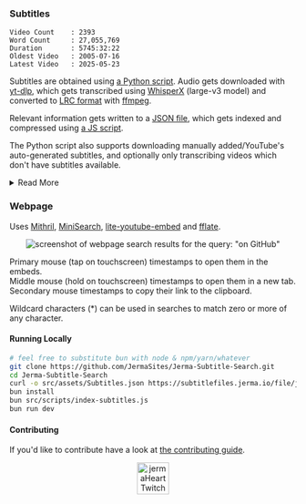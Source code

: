 ### Subtitles

<!-- Statistics -->

```
Video Count    : 2393
Word Count     : 27,055,769
Duration       : 5745:32:22
Oldest Video   : 2005-07-16
Latest Video   : 2025-05-23
```

Subtitles are obtained using [a Python script](/src/scripts/get_subtitles/get_subtitles.py).
Audio gets downloaded with [yt-dlp](https://github.com/yt-dlp/yt-dlp), which gets transcribed using [WhisperX](https://github.com/m-bain/whisperX) (large-v3 model) and converted to [LRC format](https://en.wikipedia.org/wiki/LRC_(file_format)) with [ffmpeg](https://github.com/FFmpeg/FFmpeg).

Relevant information gets written to a [JSON file](https://subtitlefiles.jerma.io/file/jerma-subtitles/Subtitles.json), which gets indexed and compressed using [a JS script](/src/scripts/index-subtitles.js).

The Python script also supports downloading manually added/YouTube's auto-generated subtitles, and optionally only transcribing videos which don't have subtitles available.

<details>
<summary>Read More</summary>

Initially used YouTube's auto-generated subtitles, but far too many videos either didn't have them available or had [censored](https://support.google.com/youtube/thread/70343381/new-default-setting-for-automatic-captions-uses-to-better-avoid-mistakes) swears.

Tried using [OpenAI's Whisper](https://github.com/openai/whisper) next, but after transcribing a bunch of videos with it I realized it kinda sucks in some aspects.
It hallucinated a lot, especially during sections with no speech.
Timestamps were incorrect on some transcriptions, and the first timestamp would always start at zero seconds, which was normally wrong.
It's also pretty slow, especially if you use some of the bigger models.

Switching to WhisperX _mostly_ solved the aforementioned problems.
However, it's still far from perfect and does have some [limitations](https://github.com/m-bain/whisperX/tree/49161922461871e6732fbe1aeb20fc1d4cccc9df#limitations-%EF%B8%8F).

</details>

### Webpage

Uses [Mithril](https://github.com/MithrilJS/mithril.js), [MiniSearch](https://github.com/lucaong/minisearch), [lite-youtube-embed](https://github.com/paulirish/lite-youtube-embed) and [fflate](https://github.com/101arrowz/fflate).

<p align='center'>
    <picture>
        <img src='https://i.imgur.com/sKWRUiT.png' alt='screenshot of webpage search results for the query: "on GitHub"'>
    </picture>
</p>

Primary mouse (tap on touchscreen) timestamps to open them in the embeds.  
Middle mouse (hold on touchscreen) timestamps to open them in a new tab.  
Secondary mouse timestamps to copy their link to the clipboard.

Wildcard characters (*) can be used in searches to match zero or more of any character.

#### Running Locally

```bash
# feel free to substitute bun with node & npm/yarn/whatever
git clone https://github.com/JermaSites/Jerma-Subtitle-Search.git
cd Jerma-Subtitle-Search
curl -o src/assets/Subtitles.json https://subtitlefiles.jerma.io/file/jerma-subtitles/Subtitles.json
bun install
bun src/scripts/index-subtitles.js
bun run dev
```

#### Contributing

If you'd like to contribute have a look at [the contributing guide](/CONTRIBUTING.md).

<p align='center'>
    <picture>
        <img src='https://i.imgur.com/O8rbink.png' alt='jermaHeart Twitch Emote' width='56' height='56' />
    </picture>
</p>

<!--
Notes to self:

AVIF conversion:
- ffmpeg -i "x" -map 0 -map 0 -filter:0 "format=yuv420p" -filter:1 "format=yuva444p,alphaextract" -crf 21 "x.avif"
-->
